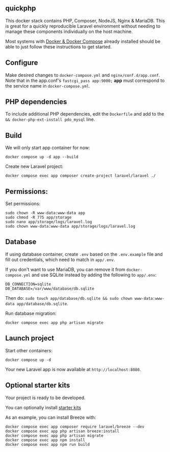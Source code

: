 ## quickphp

This docker stack contains PHP, Composer, NodeJS, Nginx & MariaDB. This is great for a quickly reproducible Laravel environment without needing to manage these components individually on the host machine.

Most systems with [Docker & Docker Compose](https://docs.docker.com/engine/install/ubuntu/) already installed should be able to just follow these instructions to get started.

## Configure

Make desired changes to `docker-compose.yml` and `nginx/conf.d/app.conf`. Note that in the app.conf's `fastcgi_pass app:9000;` **app** must correspond to the service name in `docker-compose.yml`.

## PHP dependencies

To include additional PHP dependencies, edit the `Dockerfile` and add to the `&& docker-php-ext-install pdo_mysql` line.

## Build

We will only start app container for now:

`docker compose up -d app --build`

Create new Laravel project:

`docker compose exec app composer create-project laravel/laravel ./`

## Permissions:

Set permissions:

```
sudo chown -R www-data:www-data app
sudo chmod -R 775 app/storage
sudo nano app/storage/logs/laravel.log
sudo chown www-data:www-data app/storage/logs/laravel.log
```

## Database

If using database container, create `.env` based on the `.env.example` file and fill out credentials, which need to match in `app/.env`.

If you don't want to use MariaDB, you can remove it from `docker-compose.yml` and use SQLite instead by adding the following to `app/.env`:

```
DB_CONNECTION=sqlite
DB_DATABASE=/var/www/database/db.sqlite
```

Then do: `sudo touch app/database/db.sqlite && sudo chown www-data:www-data app/database/db.sqlite`.

Run database migration:

`docker compose exec app php artisan migrate`

## Launch project

Start other containers:

`docker compose up -d`

Your new Laravel app is now available at `http://localhost:8080`.

## Optional starter kits

Your project is ready to be developed.

You can optionally install [starter kits](https://laravel.com/docs/10.x/starter-kits)

As an example, you can install Breeze with:

```
docker compose exec app composer require laravel/breeze --dev
docker compose exec app php artisan breeze:install
docker compose exec app php artisan migrate
docker compose exec app npm install
docker compose exec app npm run build
```
